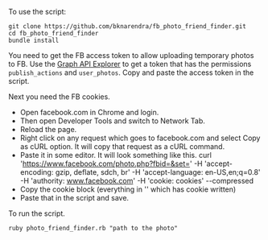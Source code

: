 To use the script:

```
git clone https://github.com/bknarendra/fb_photo_friend_finder.git
cd fb_photo_friend_finder
bundle install
```

You need to get the FB access token to allow uploading temporary photos to FB. Use the [Graph API Explorer](https://developers.facebook.com/tools/explorer#_=_) to get a token that has the permissions `publish_actions` and `user_photos`.  Copy and paste the access token in the script.

Next you need the FB cookies.
- Open facebook.com in Chrome and login.
- Then open Developer Tools and switch to Network Tab.
- Reload the page.
- Right click on any request which goes to facebook.com and select Copy as cURL option. It will copy that request as a cURL command.
- Paste it in some editor. It will look something like this.
curl 'https://www.facebook.com/photo.php?fbid=&set=' -H 'accept-encoding: gzip, deflate, sdch, br' -H 'accept-language: en-US,en;q=0.8' -H 'authority: www.facebook.com' -H 'cookie: cookies' --compressed
- Copy the cookie block (everything in '' which has cookie written)
- Paste that in the script and save.

To run the script.

```
ruby photo_friend_finder.rb "path to the photo"
```
